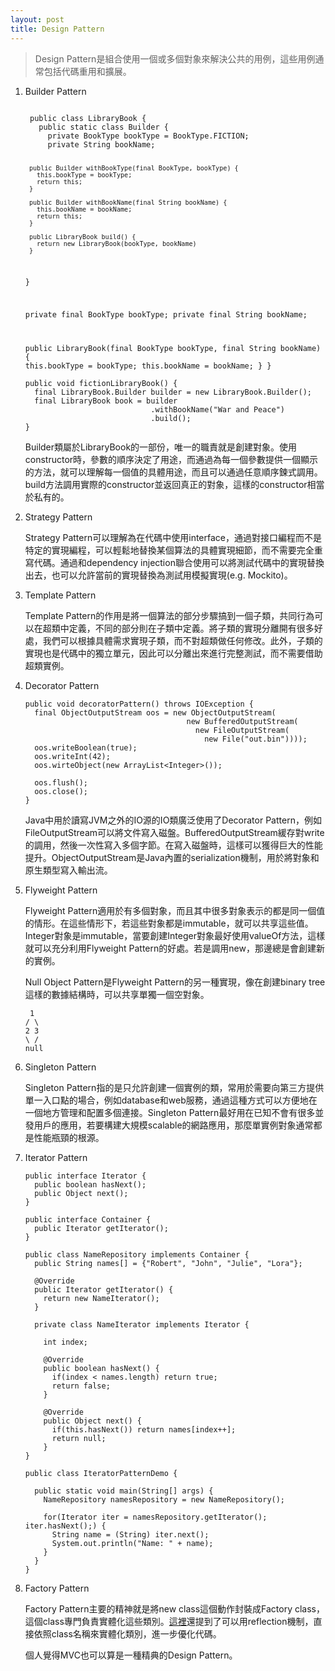 ```yaml
---
layout: post
title: Design Pattern
---
```


> Design Pattern是組合使用一個或多個對象來解決公共的用例，這些用例通常包括代碼重用和擴展。

1. Builder Pattern

    <code>
    public class LibraryBook {
      public static class Builder {
        private BookType bookType = BookType.FICTION;
        private String bookName;

        public Builder withBookType(final BookType, bookType) {
          this.bookType = bookType;
          return this;
        }

        public Builder withBookName(final String bookName) {
          this.bookName = bookName;
          return this;
        }

        public LibraryBook build() {
          return new LibraryBook(bookType, bookName)
        }
      }

      private final BookType bookType;
      private final String bookName;

      public LibraryBook(final BookType bookType, final String bookName) {
        this.bookType = bookType;
        this.bookName = bookName;
      }
    }
    </code>
    ```
    public void fictionLibraryBook() {
      final LibraryBook.Builder builder = new LibraryBook.Builder();
      final LibraryBook book = builder
                                .withBookName("War and Peace")
                                .build();
    }
    ```
    Builder類屬於LibraryBook的一部份，唯一的職責就是創建對象。使用constructor時，參數的順序決定了用途，而通過為每一個參數提供一個顯示的方法，就可以理解每一個值的具體用途，而且可以通過任意順序鍊式調用。build方法調用實際的constructor並返回真正的對象，這樣的constructor相當於私有的。

2. Strategy Pattern

    Strategy Pattern可以理解為在代碼中使用interface，通過對接口編程而不是特定的實現編程，可以輕鬆地替換某個算法的具體實現細節，而不需要完全重寫代碼。通過和dependency injection聯合使用可以將測試代碼中的實現替換出去，也可以允許當前的實現替換為測試用模擬實現(e.g. Mockito)。

3. Template Pattern

    Template Pattern的作用是將一個算法的部分步驟搞到一個子類，共同行為可以在超類中定義，不同的部分則在子類中定義。將子類的實現分離開有很多好處，我們可以根據具體需求實現子類，而不對超類做任何修改。此外，子類的實現也是代碼中的獨立單元，因此可以分離出來進行完整測試，而不需要借助超類實例。

4. Decorator Pattern

    ```
    public void decoratorPattern() throws IOException {
      final ObjectOutputStream oos = new ObjectOutputStream(
                                        new BufferedOutputStream(
                                          new FileOutputStream(
                                            new File("out.bin"))));
      oos.writeBoolean(true);
      oos.writeInt(42);
      oos.wirteObject(new ArrayList<Integer>());

      oos.flush();
      oos.close();
    }
    ```
    Java中用於讀寫JVM之外的IO源的IO類廣泛使用了Decorator Pattern，例如FileOutputStream可以將文件寫入磁盤。BufferedOutputStream緩存對write的調用，然後一次性寫入多個字節。在寫入磁盤時，這樣可以獲得巨大的性能提升。ObjectOutputStream是Java內置的serialization機制，用於將對象和原生類型寫入輸出流。

5. Flyweight Pattern

    Flyweight Pattern適用於有多個對象，而且其中很多對象表示的都是同一個值的情形。在這些情形下，若這些對象都是immutable，就可以共享這些值。Integer對象是immutable，當要創建Integer對象最好使用valueOf方法，這樣就可以充分利用Flyweight Pattern的好處。若是調用new，那邊總是會創建新的實例。

    Null Object Pattern是Flyweight Pattern的另一種實現，像在創建binary tree這樣的數據結構時，可以共享單獨一個空對象。
    ```
     1
    / \
    2 3
    \ /
    null
    ```

6. Singleton Pattern

    Singleton Pattern指的是只允許創建一個實例的類，常用於需要向第三方提供單一入口點的場合，例如database和web服務，通過這種方式可以方便地在一個地方管理和配置多個連接。Singleton Pattern最好用在已知不會有很多並發用戶的應用，若要構建大規模scalable的網路應用，那麼單實例對象通常都是性能瓶頸的根源。

7. Iterator Pattern

    ```
    public interface Iterator {
      public boolean hasNext();
      public Object next();
    }
    ```
    ```
    public interface Container {
      public Iterator getIterator();
    }
    ```
    ```
    public class NameRepository implements Container {
      public String names[] = {"Robert", "John", "Julie", "Lora"};

      @Override
      public Iterator getIterator() {
        return new NameIterator();
      }

      private class NameIterator implements Iterator {

        int index;

        @Override
        public boolean hasNext() {
          if(index < names.length) return true;
          return false;
        }

        @Override
        public Object next() {
          if(this.hasNext()) return names[index++];
          return null;
        }
    }
    ```
    ```
    public class IteratorPatternDemo {

      public static void main(String[] args) {
        NameRepository namesRepository = new NameRepository();

        for(Iterator iter = namesRepository.getIterator(); iter.hasNext();) {
          String name = (String) iter.next();
          System.out.println("Name: " + name);
        }
      }
    }
    ```

8. Factory Pattern

    Factory Pattern主要的精神就是將new class這個動作封裝成Factory class，這個class專門負責實體化這些類別。[這裡](https://blog.amowu.com/2009/08/factory-pattern.html)還提到了可以用reflection機制，直接依照class名稱來實體化類別，進一步優化代碼。

    個人覺得MVC也可以算是一種精典的Design Pattern。
